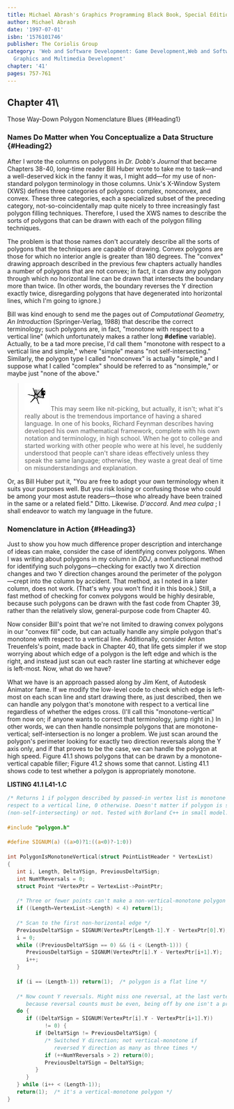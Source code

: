 ```yaml
---
title: Michael Abrash's Graphics Programming Black Book, Special Edition
author: Michael Abrash
date: '1997-07-01'
isbn: '1576101746'
publisher: The Coriolis Group
category: 'Web and Software Development: Game Development,Web and Software Development:
  Graphics and Multimedia Development'
chapter: '41'
pages: 757-761
---
```


## Chapter 41\
 Those Way-Down Polygon Nomenclature Blues {#Heading1}

### Names Do Matter when You Conceptualize a Data Structure {#Heading2}

After I wrote the columns on polygons in *Dr. Dobb's Journal* that
became Chapters 38-40, long-time reader Bill Huber wrote to take me to
task—and a well-deserved kick in the fanny it was, I might add—for my
use of non-standard polygon terminology in those columns. Unix's
X-Window System (XWS) defines three categories of polygons: complex,
nonconvex, and convex. These three categories, each a specialized subset
of the preceding category, not-so-coincidentally map quite nicely to
three increasingly fast polygon filling techniques. Therefore, I used
the XWS names to describe the sorts of polygons that can be drawn with
each of the polygon filling techniques.

The problem is that those names don't accurately describe all the sorts
of polygons that the techniques are capable of drawing. Convex polygons
are those for which no interior angle is greater than 180 degrees. The
"convex" drawing approach described in the previous few chapters
actually handles a number of polygons that are not convex; in fact, it
can draw any polygon through which no horizontal line can be drawn that
intersects the boundary more than twice. (In other words, the boundary
reverses the Y direction exactly twice, disregarding polygons that have
degenerated into horizontal lines, which I'm going to ignore.)

Bill was kind enough to send me the pages out of *Computational
Geometry, An Introduction* (Springer-Verlag, 1988) that describe the
correct terminology; such polygons are, in fact, "monotone with respect
to a vertical line" (which unfortunately makes a rather long
**\#define** variable). Actually, to be a tad more precise, I'd call
them "monotone with respect to a vertical line and simple," where
"simple" means "not self-intersecting." Similarly, the polygon type I
called "nonconvex" is actually "simple," and I suppose what I called
"complex" should be referred to as "nonsimple," or maybe just "none of
the above."

> ![](images/i.jpg)
> This may seem like nit-picking, but actually, it isn't; what it's really
> about is the tremendous importance of having a shared language. In one
> of his books, Richard Feynman describes having developed his own
> mathematical framework, complete with his own notation and terminology,
> in high school. When he got to college and started working with other
> people who were at his level, he suddenly understood that people can't
> share ideas effectively unless they speak the same language; otherwise,
> they waste a great deal of time on misunderstandings and explanation.

Or, as Bill Huber put it, "You are free to adopt your own terminology
when it suits your purposes well. But you risk losing or confusing those
who could be among your most astute readers—those who already have been
trained in the same or a related field." Ditto. Likewise. *D'accord*.
And *mea culpa* ; I shall endeavor to watch my language in the future.

### Nomenclature in Action {#Heading3}

Just to show you how much difference proper description and interchange
of ideas can make, consider the case of identifying convex polygons.
When I was writing about polygons in my column in *DDJ*, a nonfunctional
method for identifying such polygons—checking for exactly two X
direction changes and two Y direction changes around the perimeter of
the polygon—crept into the column by accident. That method, as I noted
in a later column, does not work. (That's why you won't find it in this
book.) Still, a fast method of checking for convex polygons would be
highly desirable, because such polygons can be drawn with the fast code
from Chapter 39, rather than the relatively slow, general-purpose code
from Chapter 40.

Now consider Bill's point that we're not limited to drawing convex
polygons in our "convex fill" code, but can actually handle any simple
polygon that's monotone with respect to a vertical line. Additionally,
consider Anton Treuenfels's point, made back in Chapter 40, that life
gets simpler if we stop worrying about which edge of a polygon is the
left edge and which is the right, and instead just scan out each raster
line starting at whichever edge is left-most. Now, what do we have?

What we have is an approach passed along by Jim Kent, of Autodesk
Animator fame. If we modify the low-level code to check which edge is
left-most on each scan line and start drawing there, as just described,
then we can handle any polygon that's monotone with respect to a
vertical line regardless of whether the edges cross. (I'll call this
"monotone-vertical" from now on; if anyone wants to correct that
terminology, jump right in.) In other words, we can then handle
nonsimple polygons that are monotone-vertical; self-intersection is no
longer a problem. We just scan around the polygon's perimeter looking
for exactly two direction reversals along the Y axis only, and if that
proves to be the case, we can handle the polygon at high speed. Figure
41.1 shows polygons that can be drawn by a monotone-vertical capable
filler; Figure 41.2 shows some that cannot. Listing 41.1 shows code to
test whether a polygon is appropriately monotone.

**LISTING 41.1 L41-1.C**

```c
/* Returns 1 if polygon described by passed-in vertex list is monotone with
respect to a vertical line, 0 otherwise. Doesn't matter if polygon is simple 
(non-self-intersecting) or not. Tested with Borland C++ in small model. */

#include "polygon.h"

#define SIGNUM(a) ((a>0)?1:((a<0)?-1:0))

int PolygonIsMonotoneVertical(struct PointListHeader * VertexList)
{
   int i, Length, DeltaYSign, PreviousDeltaYSign;
   int NumYReversals = 0;
   struct Point *VertexPtr = VertexList->PointPtr;

   /* Three or fewer points can't make a non-vertical-monotone polygon */
   if ((Length=VertexList->Length) < 4) return(1);

   /* Scan to the first non-horizontal edge */
   PreviousDeltaYSign = SIGNUM(VertexPtr[Length-1].Y - VertexPtr[0].Y);
   i = 0;
   while ((PreviousDeltaYSign == 0) && (i < (Length-1))) {
      PreviousDeltaYSign = SIGNUM(VertexPtr[i].Y - VertexPtr[i+1].Y);
      i++;
   }

   if (i == (Length-1)) return(1);  /* polygon is a flat line */

   /* Now count Y reversals. Might miss one reversal, at the last vertex, but 
      because reversal counts must be even, being off by one isn't a problem */
   do {
      if ((DeltaYSign = SIGNUM(VertexPtr[i].Y - VertexPtr[i+1].Y))
            != 0) {
         if (DeltaYSign != PreviousDeltaYSign) {
            /* Switched Y direction; not vertical-monotone if
               reversed Y direction as many as three times */
            if (++NumYReversals > 2) return(0);
            PreviousDeltaYSign = DeltaYSign;
         }
      }
   } while (i++ < (Length-1));
   return(1);  /* it's a vertical-monotone polygon */
}
```
